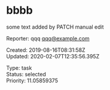 # bbbb

some text added by PATCH
manual edit

Reporter: qqq <qqq@example.com>  

Created: 2019-08-16T08:31:58Z  
Updated: 2020-02-07T12:35:56.395Z

Type: task  
Status: selected  
Priority: 11.05859375
